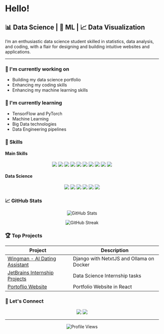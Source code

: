 # Hello!

<!-- <p align="center">
  <img src="https://media.giphy.com/media/l46Cy1rHbQ92uuLXa/giphy.gif" width="350">
</p> -->

## 📊 Data Science | 🧠 ML | 📈 Data Visualization

I’m an enthusiastic data science student
skilled in statistics, data analysis, and coding,
with a flair for designing and building intuitive
websites and applications.

---

### 🔭 I'm currently working on

-   Building my data science portfolio
-   Enhancing my coding skills
-   Enhancing my machine learning skills

### 🌱 I'm currently learning

-   TensorFlow and PyTorch
-   Machine Learning
-   Big Data technologies
-   Data Engineering pipelines

### 💼 Skills

#### Main Skills

<p align="center">
    <img src="https://img.shields.io/badge/Python-3776AB?style=for-the-badge&logo=python&logoColor=white&rounded=true" />
    <img src="https://img.shields.io/badge/TypeScript-3178C6?style=for-the-badge&logo=typescript&logoColor=white&rounded=true" />
    <img src="https://img.shields.io/badge/React-61DAFB?style=for-the-badge&logo=react&logoColor=black&rounded=true" />
    <img src="https://img.shields.io/badge/Next.js-000000?style=for-the-badge&logo=next.js&logoColor=white&rounded=true" />
    <img src="https://img.shields.io/badge/Tailwind-06B6D4?style=for-the-badge&logo=tailwind-css&logoColor=white&rounded=true" />
    <img src="https://img.shields.io/badge/Databases-4479A1?style=for-the-badge&logo=postgresql&logoColor=white&rounded=true" />
    <img src="https://img.shields.io/badge/Git-F05032?style=for-the-badge&logo=git&logoColor=white&rounded=true" />
    <img src="https://img.shields.io/badge/Linux-FCC624?style=for-the-badge&logo=linux&logoColor=black&rounded=true" />
    <img src="https://img.shields.io/badge/Vite-646CFF?style=for-the-badge&logo=vite&logoColor=white&rounded=true" />
    <img src="https://img.shields.io/badge/Docker-2496ED?style=for-the-badge&logo=docker&logoColor=white&rounded=true" />
</p>

#### Data Science

<p align="center">
    <img src="https://img.shields.io/badge/TensorFlow-FF6F00?style=for-the-badge&logo=tensorflow&logoColor=white&rounded=true" />
    <img src="https://img.shields.io/badge/Scikit%20Learn-F7931E?style=for-the-badge&logo=scikit-learn&logoColor=white&rounded=true" />
    <img src="https://img.shields.io/badge/NumPy-013243?style=for-the-badge&logo=numpy&logoColor=white&rounded=true" />
    <img src="https://img.shields.io/badge/SciPy-8CAAE6?style=for-the-badge&logo=scipy&logoColor=white&rounded=true" />
    <img src="https://img.shields.io/badge/Pandas-150458?style=for-the-badge&logo=pandas&logoColor=white&rounded=true" />
    <img src="https://img.shields.io/badge/Matplotlib-11557C?style=for-the-badge&logo=python&logoColor=white&rounded=true" />
</p>

### 📈 GitHub Stats

<p align="center">
  <img src="https://github-readme-stats.vercel.app/api?username=birzyk6&show_icons=true&theme=github_dark_dimmed" alt="GitHub Stats" />
</p>

<p align="center">
  <img src="https://github-readme-streak-stats.herokuapp.com/?user=birzyk6&theme=github_dark_dimmed" alt="GitHub Streak" />
</p>

### 🏆 Top Projects

| Project                                                                          | Description                              |
| -------------------------------------------------------------------------------- | ---------------------------------------- |
| [Wingman - AI Dating Assistant](https://github.com/birzyk6/wingman)              | Django with NetxtJS and Ollama on Docker |
| [JetBrains Internship Projects](https://github.com/birzyk6/jetbrains-internship) | Data Science Internship tasks            |
| [Portoflio Website](https://github.com/birzyk6/portfolio)                        | Portfolio Website in React               |

### 💬 Let's Connect

<p align="center">
  <a href="https://www.linkedin.com/in/bartosz-irzyk-75a365295/"><img src="https://img.shields.io/badge/LinkedIn-0077B5?style=for-the-badge&logo=linkedin&logoColor=white" /></a>
  <a href="mailto:birzyk6@gmail.com"><img src="https://img.shields.io/badge/Email-D14836?style=for-the-badge&logo=gmail&logoColor=white" /></a>
</p>

---

<p align="center">
  <img src="https://komarev.com/ghpvc/?username=birzyk6&color=blueviolet" alt="Profile Views" />
</p>
